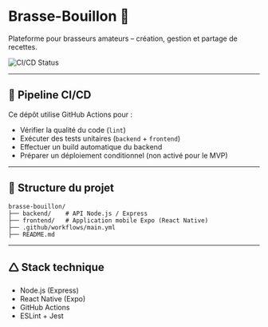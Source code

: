 # Brasse-Bouillon 🍺

Plateforme pour brasseurs amateurs – création, gestion et partage de recettes.

![CI/CD Status](https://github.com/benoit-bremaud/brasse-bouillon/actions/workflows/main.yml/badge.svg)

---

## 🚀 Pipeline CI/CD

Ce dépôt utilise GitHub Actions pour :

- Vérifier la qualité du code (`lint`)
- Exécuter des tests unitaires (`backend` + `frontend`)
- Effectuer un build automatique du backend
- Préparer un déploiement conditionnel (non activé pour le MVP)

---

## 📁 Structure du projet

```
brasse-bouillon/
├── backend/    # API Node.js / Express
├── frontend/   # Application mobile Expo (React Native)
├── .github/workflows/main.yml
├── README.md
```

---

## 🛆 Stack technique

- Node.js (Express)
- React Native (Expo)
- GitHub Actions
- ESLint + Jest
